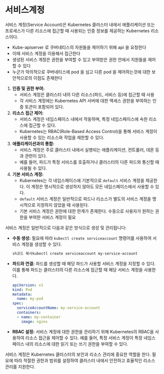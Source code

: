 # 서비스계정

서비스 계정(Service Account)은 Kubernetes 클러스터 내에서 애플리케이션 또는 프로세스가 다른 리소스에 접근할 때 사용되는 인증 정보를 제공하는 Kubernetes 리소스이다.

* Kube-apiserver 로 쿠버네티스의 자원들을 제어하기 위해 api 을 요청한다
* 이때 서비스 계정을 이용해서 접근한다
* 생성된 서비스 계정은 권한을 부여할 수 있고 부여받은 권한 안에서 지원들을 제어할 수 있다
* 누군가 악의적으로 쿠버네티스에 pod 을 심고 다른 pod 을 제어하는것에 대한 보안적으로의 이점도 존재한다

1. **인증 및 권한 부여:**
   * 서비스 계정은 클러스터 내의 다른 리소스(파드, 서비스 등)에 접근할 때 사용
   * 각 서비스 계정에는 Kubernetes API 서버에 대한 액세스 권한을 부여하는 인증 토큰이 포함되어 있다.
2. **리소스 접근 제어:**
   * 서비스 계정은 네임스페이스 내에서 작동하며, 특정 네임스페이스에 속한 리소스에 접근할 수 있다.
   * Kubernetes는 RBAC(Role-Based Access Control)을 통해 서비스 계정이 사용할 수 있는 리소스와 작업을 제한할 수 있다.
3. **애플리케이션과의 통합:**
   * 서비스 계정은 주로 클러스터 내에서 실행되는 애플리케이션, 컨트롤러, 데몬 등과 관련이 있다.
   * 예를 들어, 파드가 특정 서비스를 호출하거나 클러스터의 다른 파드와 통신할 때 사용될 수 있다.
4. **기본 서비스 계정:**
   * Kubernetes는 각 네임스페이스에 기본적으로 `default` 서비스 계정을 제공한다. 이 계정은 명시적으로 생성하지 않아도 모든 네임스페이스에서 사용할 수 있다.
   * `default` 서비스 계정은 일반적으로 파드나 리소스가 별도의 서비스 계정을 명시적으로 지정하지 않았을 때 사용된다.
   * 기본 서비스 계정은 권한에 대한 한계가 존재한다. 수동으로 사용자가 원하는 권한을 부여한 서비스 계정이 필요

서비스 계정은 일반적으로 다음과 같은 방식으로 생성 및 관리됩니다:

*   **수동 생성:** 필요에 따라 `kubectl create serviceaccount` 명령어를 사용하여 서비스 계정을 생성할 수 있다.

    ```sh
    sh코드 복사kubectl create serviceaccount my-service-account
    ```
*   **파드와 연결:** 파드를 생성할 때 해당 파드가 사용할 서비스 계정을 지정할 수 있다. 이를 통해 파드는 클러스터의 다른 리소스에 접근할 때 해당 서비스 계정을 사용한다.

    ```yaml
    apiVersion: v1
    kind: Pod
    metadata:
      name: my-pod
    spec:
      serviceAccountName: my-service-account
      containers:
      - name: my-container
        image: nginx
    ```
* **RBAC 설정:** 서비스 계정에 대한 권한을 관리하기 위해 Kubernetes의 RBAC을 사용하여 리소스 접근을 제어할 수 있다. 예를 들어, 특정 서비스 계정이 특정 네임스페이스 내의 리소스에 대한 읽기 또는 쓰기 권한을 부여할 수 있다.

서비스 계정은 Kubernetes 클러스터의 보안과 리소스 관리에 중요한 역할을 한다. 필요에 따라 적절한 권한과 범위를 설정하여 클러스터 내에서 안전하고 효율적인 리소스 관리를 지원한다.
